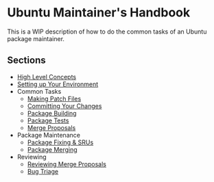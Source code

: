 Ubuntu Maintainer's Handbook
============================

This is a WIP description of how to do the common tasks of an Ubuntu package maintainer.

Sections
--------

 * [High Level Concepts](Concepts.md)
 * [Setting up Your Environment](Setup.md)
 * Common Tasks
   - [Making Patch Files](DebianPatch.md)
   - [Committing Your Changes](CommittingChanges.md)
   - [Package Building](PackageBuilding.md)
   - [Package Tests](PackageTests.md)
   - [Merge Proposals](MergeProposal.md)
 * Package Maintenance
   - [Package Fixing & SRUs](PackageFixing.md)
   - [Package Merging](PackageMerging.md)
 * Reviewing
   - [Reviewing Merge Proposals](MergeProposalReview.md)
   - [Bug Triage](BugTriage.md)
